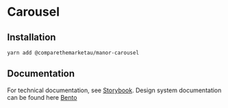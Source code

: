 # Carousel

## Installation

`yarn add @comparethemarketau/manor-carousel`


## Documentation

For technical documentation, see [Storybook](https://zeroheight.com/9942937b5/p/81109e-modals/b/97d6bd).
Design system documentation can be found here [Bento](https://services.dev.comparethemarket.cloud/manor/?path=/docs/components-modal--modal)
